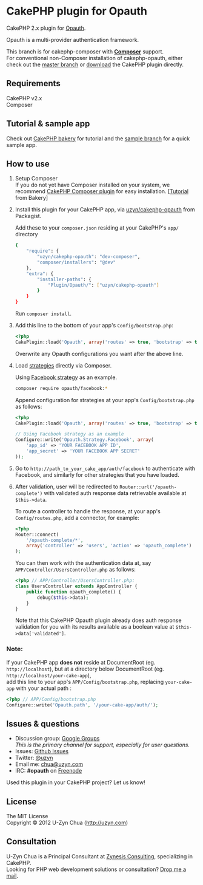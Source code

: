 CakePHP plugin for Opauth
=========================

CakePHP 2.x plugin for [Opauth](https://github.com/uzyn/opauth).

Opauth is a multi-provider authentication framework.

This branch is for cakephp-composer with [**Composer**](http://getcomposer.org) support.  
For conventional non-Composer installation of cakephp-opauth, either check out the [master branch](https://github.com/uzyn/cakephp-opauth/tree/master) or [download](https://github.com/uzyn/cakephp-opauth/downloads) the CakePHP plugin directly.

Requirements
---------
CakePHP v2.x  
Composer

Tutorial & sample app
----------
Check out [CakePHP bakery](http://bakery.cakephp.org/articles/uzyn/2012/06/25/simple_3rd-party_provider_authentication_with_opauth_plugin) for tutorial and the [sample branch](https://github.com/uzyn/cakephp-opauth/tree/sample) for a quick sample app.

How to use
----------
1. Setup Composer  
   If you do not yet have Composer installed on your system, we recommend [CakePHP Composer plugin](https://github.com/uzyn/cakephp-composer) for easy installation. [[Tutorial](http://bakery.cakephp.org/articles/uzyn/2012/06/20/composer_plugin_for_cakephp) from Bakery]
   
1. Install this plugin for your CakePHP app, via [uzyn/cakephp-opauth](http://packagist.org/packages/uzyn/cakephp-opauth) from Packagist.

   Add these to your `composer.json` residing at your CakePHP's `app/` directory

   ```bash
   {
       "require": {
           "uzyn/cakephp-opauth": "dev-composer",
           "composer/installers": "@dev"
       },
       "extra": {
           "installer-paths": {
               "Plugin/Opauth/": ["uzyn/cakephp-opauth"]
           }
       }
   }
   ```
   Run `composer install`.

1. Add this line to the bottom of your app's `Config/bootstrap.php`:

   ```php
   <?php
   CakePlugin::load('Opauth', array('routes' => true, 'bootstrap' => true));
   ```
   Overwrite any Opauth configurations you want after the above line.

1. Load [strategies](https://github.com/uzyn/opauth/wiki/list-of-strategies) directly via Composer.

   Using [Facebook strategy](http://packagist.org/packages/opauth/facebook) as an example.
   
   ```bash
   composer require opauth/facebook:*
   ```

   Append configuration for strategies at your app's `Config/bootstrap.php` as follows:
   ```php
   <?php
   CakePlugin::load('Opauth', array('routes' => true, 'bootstrap' => true));
   
   // Using Facebook strategy as an example
   Configure::write('Opauth.Strategy.Facebook', array(
       'app_id' => 'YOUR FACEBOOK APP ID',
       'app_secret' => 'YOUR FACEBOOK APP SECRET'
   ));
   ```

1. Go to `http://path_to_your_cake_app/auth/facebook` to authenticate with Facebook, and similarly for other strategies that you have loaded.

1. After validation, user will be redirected to `Router::url('/opauth-complete')` with validated auth response data retrievable available at `$this->data`.

   To route a controller to handle the response, at your app's `Config/routes.php`, add a connector, for example:

   ```php
   <?php
   Router::connect(
       '/opauth-complete/*', 
       array('controller' => 'users', 'action' => 'opauth_complete')
   );
   ```

   You can then work with the authentication data at, say `APP/Controller/UsersController.php` as follows:
   
   ```php
   <?php // APP/Controller/UsersController.php:
   class UsersController extends AppController {
       public function opauth_complete() {
           debug($this->data);
       }
   }
   ```

   Note that this CakePHP Opauth plugin already does auth response validation for you with its results available as a boolean value at `$this->data['validated']`.


### Note:
If your CakePHP app **does not** reside at DocumentRoot (eg. `http://localhost`), but at a directory below DocumentRoot (eg. `http://localhost/your-cake-app`),  
add this line to your app's `APP/Config/bootstrap.php`, replacing `your-cake-app` with your actual path :

```php
<?php // APP/Config/bootstrap.php
Configure::write('Opauth.path', '/your-cake-app/auth/');
```

Issues & questions
-------------------
- Discussion group: [Google Groups](https://groups.google.com/group/opauth)  
  _This is the primary channel for support, especially for user questions._
- Issues: [Github Issues](https://github.com/uzyn/cakephp-opauth/issues)  
- Twitter: [@uzyn](http://twitter.com/uzyn)  
- Email me: chua@uzyn.com  
- IRC: **#opauth** on [Freenode](http://webchat.freenode.net/?channels=opauth&uio=d4)

<p>Used this plugin in your CakePHP project? Let us know!</p>

License
---------
The MIT License  
Copyright © 2012 U-Zyn Chua (http://uzyn.com)

Consultation
---------
U-Zyn Chua is a Principal Consultant at [Zynesis Consulting](http://zynesis.com), specializing in CakePHP.  
Looking for PHP web development solutions or consultation? [Drop me a mail](mailto:chua@uzyn.com).
